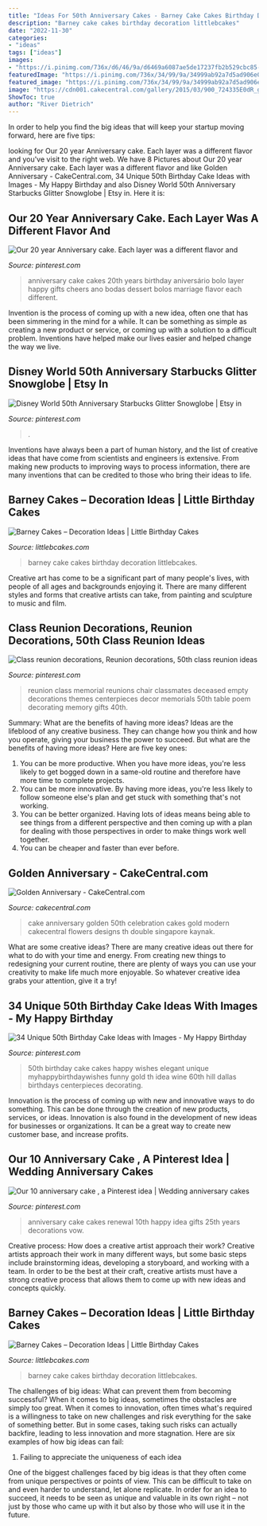 ```yaml
---
title: "Ideas For 50th Anniversary Cakes - Barney Cake Cakes Birthday Decoration Littlebcakes"
description: "Barney cake cakes birthday decoration littlebcakes"
date: "2022-11-30"
categories:
- "ideas"
tags: ["ideas"]
images:
- "https://i.pinimg.com/736x/d6/46/9a/d6469a6087ae5de17237fb2b529cbc85---anniversary.jpg"
featuredImage: "https://i.pinimg.com/736x/34/99/9a/34999ab92a7d5ad906e0af322e954a8d---year-class-reunion-ideas-ideas-for-class-reunions.jpg"
featured_image: "https://i.pinimg.com/736x/34/99/9a/34999ab92a7d5ad906e0af322e954a8d---year-class-reunion-ideas-ideas-for-class-reunions.jpg"
image: "https://cdn001.cakecentral.com/gallery/2015/03/900_724335E0dR_golden-anniversary.jpg"
ShowToc: true
author: "River Dietrich"
---
```



In order to help you find the big ideas that will keep your startup moving forward, here are five tips: 

	

		
looking for Our 20 year Anniversary cake. Each layer was a different flavor and you've visit to the right web. We have 8 Pictures about Our 20 year Anniversary cake. Each layer was a different flavor and like Golden Anniversary - CakeCentral.com, 34 Unique 50th Birthday Cake Ideas with Images - My Happy Birthday and also Disney World 50th Anniversary Starbucks Glitter Snowglobe | Etsy in. Here it is:
		
    
## Our 20 Year Anniversary Cake. Each Layer Was A Different Flavor And

<img loading=lazy src="https://i.pinimg.com/736x/7d/ef/26/7def26591ddbfb5cf530d786b81d8538---year-anniversary-awesome-cakes.jpg" onerror="this.onerror=null;this.src='https://tse4.mm.bing.net/th?id=OIP.0Z9oY6tMHhJuxsiAnlX9wgHaLH&amp;pid=15.1';" alt="Our 20 year Anniversary cake. Each layer was a different flavor and">

_Source: pinterest.com_

>anniversary cake cakes 20th years birthday aniversário bolo layer happy gifts cheers ano bodas dessert bolos marriage flavor each different. 

	

Invention is the process of coming up with a new idea, often one that has been simmering in the mind for a while. It can be something as simple as creating a new product or service, or coming up with a solution to a difficult problem. Inventions have helped make our lives easier and helped change the way we live.

    
## Disney World 50th Anniversary Starbucks Glitter Snowglobe | Etsy In

<img loading=lazy src="https://i.pinimg.com/736x/ed/14/c1/ed14c1433ba1c68044ee758765afe274.jpg" onerror="this.onerror=null;this.src='https://tse1.mm.bing.net/th?id=OIP.wgnh60udwLa4DswZCciCgAHaLl&amp;pid=15.1';" alt="Disney World 50th Anniversary Starbucks Glitter Snowglobe | Etsy in">

_Source: pinterest.com_

>. 

	

Inventions have always been a part of human history, and the list of creative ideas that have come from scientists and engineers is extensive. From making new products to improving ways to process information, there are many inventions that can be credited to those who bring their ideas to life.

    
## Barney Cakes – Decoration Ideas | Little Birthday Cakes

<img loading=lazy src="http://www.littlebcakes.com/wp-content/uploads/2014/01/Barney-Cake-Ideas-643x1024.jpg" onerror="this.onerror=null;this.src='https://tse4.mm.bing.net/th?id=OIP.lexI2QQZDnM-7YPboBgdswHaLy&amp;pid=15.1';" alt="Barney Cakes – Decoration Ideas | Little Birthday Cakes">

_Source: littlebcakes.com_

>barney cake cakes birthday decoration littlebcakes. 

	

Creative art has come to be a significant part of many people's lives, with people of all ages and backgrounds enjoying it. There are many different styles and forms that creative artists can take, from painting and sculpture to music and film.

    
## Class Reunion Decorations, Reunion Decorations, 50th Class Reunion Ideas

<img loading=lazy src="https://i.pinimg.com/736x/34/99/9a/34999ab92a7d5ad906e0af322e954a8d---year-class-reunion-ideas-ideas-for-class-reunions.jpg" onerror="this.onerror=null;this.src='https://tse2.mm.bing.net/th?id=OIP.d3LVlPJx-HrAAGTmmlA5vAHaJ3&amp;pid=15.1';" alt="Class reunion decorations, Reunion decorations, 50th class reunion ideas">

_Source: pinterest.com_

>reunion class memorial reunions chair classmates deceased empty decorations themes centerpieces decor memorials 50th table poem decorating memory gifts 40th. 

	

Summary: What are the benefits of having more ideas?
Ideas are the lifeblood of any creative business. They can change how you think and how you operate, giving your business the power to succeed. But what are the benefits of having more ideas? Here are five key ones:
1. You can be more productive. When you have more ideas, you're less likely to get bogged down in a same-old routine and therefore have more time to complete projects.
2. You can be more innovative. By having more ideas, you're less likely to follow someone else's plan and get stuck with something that's not working.
3. You can be better organized. Having lots of ideas means being able to see things from a different perspective and then coming up with a plan for dealing with those perspectives in order to make things work well together.
4. You can be cheaper and faster than ever before.

    
## Golden Anniversary - CakeCentral.com

<img loading=lazy src="https://cdn001.cakecentral.com/gallery/2015/03/900_724335E0dR_golden-anniversary.jpg" onerror="this.onerror=null;this.src='https://tse3.mm.bing.net/th?id=OIP.Wah2yFU0aXjOTfTICIzwqQHaJ4&amp;pid=15.1';" alt="Golden Anniversary - CakeCentral.com">

_Source: cakecentral.com_

>cake anniversary golden 50th celebration cakes gold modern cakecentral flowers designs th double singapore kaynak. 

	

What are some creative ideas?
There are many creative ideas out there for what to do with your time and energy. From creating new things to redesigning your current routine, there are plenty of ways you can use your creativity to make life much more enjoyable. So whatever creative idea grabs your attention, give it a try!

    
## 34 Unique 50th Birthday Cake Ideas With Images - My Happy Birthday

<img loading=lazy src="https://i.pinimg.com/736x/47/4b/4e/474b4e812b6cdd5fdfc0236abe217815--th-birthday-th-birthday-cakes-for-men.jpg" onerror="this.onerror=null;this.src='https://tse4.mm.bing.net/th?id=OIP.DrivXUMkAqrOWxK0lGrHGAHaKE&amp;pid=15.1';" alt="34 Unique 50th Birthday Cake Ideas with Images - My Happy Birthday">

_Source: pinterest.com_

>50th birthday cake cakes happy wishes elegant unique myhappybirthdaywishes funny gold th idea wine 60th hill dallas birthdays centerpieces decorating. 

	

Innovation is the process of coming up with new and innovative ways to do something. This can be done through the creation of new products, services, or ideas. Innovation is also found in the development of new ideas for businesses or organizations. It can be a great way to create new customer base, and increase profits.

    
## Our 10 Anniversary Cake , A Pinterest Idea | Wedding Anniversary Cakes

<img loading=lazy src="https://i.pinimg.com/736x/d6/46/9a/d6469a6087ae5de17237fb2b529cbc85---anniversary.jpg" onerror="this.onerror=null;this.src='https://tse3.mm.bing.net/th?id=OIP.Xu1xq7QA_Vi6tsNG7GMczgHaNJ&amp;pid=15.1';" alt="Our 10 anniversary cake , a Pinterest idea | Wedding anniversary cakes">

_Source: pinterest.com_

>anniversary cake cakes renewal 10th happy idea gifts 25th years decorations vow. 

	

Creative process: How does a creative artist approach their work?
Creative artists approach their work in many different ways, but some basic steps include brainstorming ideas, developing a storyboard, and working with a team. In order to be the best at their craft, creative artists must have a strong creative process that allows them to come up with new ideas and concepts quickly.

    
## Barney Cakes – Decoration Ideas | Little Birthday Cakes

<img loading=lazy src="http://www.littlebcakes.com/wp-content/uploads/2014/01/Barney-Cake-Ideas.jpg" onerror="this.onerror=null;this.src='https://tse3.mm.bing.net/th?id=OIP.xHRiNwuhUC6ZyitMsPRWVwHaLx&amp;pid=15.1';" alt="Barney Cakes – Decoration Ideas | Little Birthday Cakes">

_Source: littlebcakes.com_

>barney cake cakes birthday decoration littlebcakes. 

	

The challenges of big ideas: What can prevent them from becoming successful?
When it comes to big ideas, sometimes the obstacles are simply too great. When it comes to innovation, often times what's required is a willingness to take on new challenges and risk everything for the sake of something better. But in some cases, taking such risks can actually backfire, leading to less innovation and more stagnation. Here are six examples of how big ideas can fail:
1) Failing to appreciate the uniqueness of each idea

One of the biggest challenges faced by big ideas is that they often come from unique perspectives or points of view. This can be difficult to take on and even harder to understand, let alone replicate. In order for an idea to succeed, it needs to be seen as unique and valuable in its own right – not just by those who came up with it but also by those who will use it in the future.

